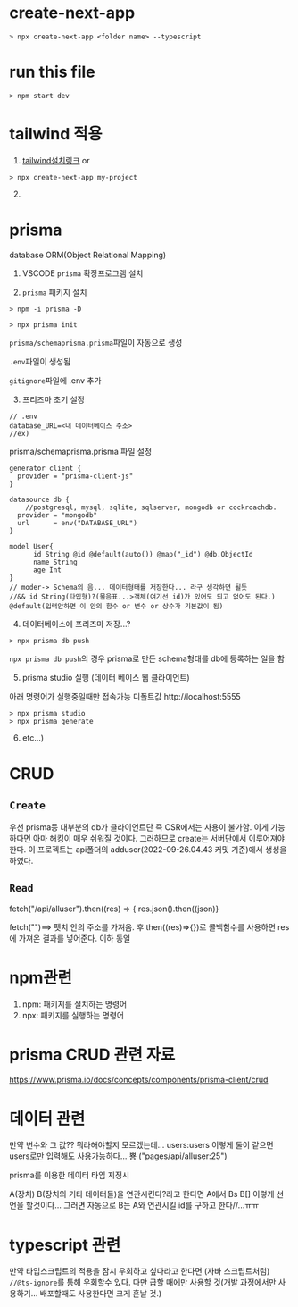 # create-next-app

```
> npx create-next-app <folder name> --typescript
```

# run this file

```
> npm start dev
```

# tailwind 적용

1. [tailwind설치링크](https://tailwindcss.com/docs/guides/nextjs)
   or

```
> npx create-next-app my-project
```

2.

# prisma

database ORM(Object Relational Mapping)

1. VSCODE `prisma` 확장프로그램 설치

2. `prisma` 패키지 설치

```
> npm -i prisma -D

> npx prisma init
```

`prisma/schemaprisma.prisma`파일이 자동으로 생성

<!-- schemar...??=>  -->

`.env`파일이 생성됨

`gitignore`파일에 .env 추가

3. 프리즈마 초기 설정

```
// .env
database_URL=<내 데이터베이스 주소>
//ex)
```

prisma/schemaprisma.prisma 파일 설정

```
generator client {
  provider = "prisma-client-js"
}

datasource db {
    //postgresql, mysql, sqlite, sqlserver, mongodb or cockroachdb.
  provider = "mongodb"
  url      = env("DATABASE_URL")
}

model User{
      id String @id @default(auto()) @map("_id") @db.ObjectId
      name String
      age Int
}
// moder-> Schema의 음... 데이터형태를 저장한다... 라구 생각하면 될듯
//&& id String(타입형)?(물음표...>객체(여기선 id)가 있어도 되고 없어도 된다.) @default(입력안하면 이 안의 함수 or 변수 or 상수가 기본값이 됨)
```

4. 데이터베이스에 프리즈마 저장...?

```
> npx prisma db push
```

`npx prisma db push`의 경우 prisma로 만든 schema형태를 db에 등록하는 일을 함

5. prisma studio 실행 (데이터 베이스 웹 클라이언트)

아래 명령어가 실행중일때만 접속가능 디폴트값 http://localhost:5555

```
> npx prisma studio
> npx prisma generate
```

6. etc...)

# CRUD

## `Create`

우선 prisma등 대부분의 db가 클라이언트단 즉 CSR에서는 사용이 불가함. 이게 가능하다면 아마 해킹이 매우 쉬워질 것이다.
그러하므로 create는 서버단에서 이루어져야한다. 이 프로젝트는 api폴더의 adduser(2022-09-26.04.43 커밋 기준)에서 생성을 하였다.

## `Read`

fetch("/api/alluser").then((res) => {
res.json().then((json)}

fetch("")==> 펫치 안의 주소를 가져옴. 후 then((res)=>{})로 콜백함수를 사용하면 res에 가져온 결과를 넣어준다. 이하 동일

# npm관련

1. npm: 패키지를 설치하는 명령어
2. npx: 패키지를 실행하는 명령어

# prisma CRUD 관련 자료

https://www.prisma.io/docs/concepts/components/prisma-client/crud

# 데이터 관련

만약 변수와 그 값?? 뭐라해야할지 모르겠는데... users:users 이렇게 둘이 같으면 users로만 입력해도 사용가능하다... 뿅 ("pages/api/alluser:25")

prisma를 이용한 데이터 타입 지정시

A(장치) B(장치의 기타 데이터들)을 연관시킨다?라고 한다면 A에서 Bs B[] 이렇게 선언을 할것이다...
그러면 자동으로 B는 A와 연관시킬 id를 구하고 한다//...ㅠㅠ

# typescript 관련

만약 타입스크립트의 적용을 잠시 우회하고 싶다라고 한다면 (자바 스크립트처럼) `//@ts-ignore`를 통해 우회할수 있다. 다만 급할 때에만 사용할 것(개발 과정에서만 사용하기... 배포할때도 사용한다면 크게 혼날 것.)
